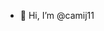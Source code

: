 - 👋 Hi, I’m @camij11

<!---
camij11/camij11 is a ✨ special ✨ repository because its `README.md` (this file) appears on your GitHub profile.
You can click the Preview link to take a look at your changes.
--->

